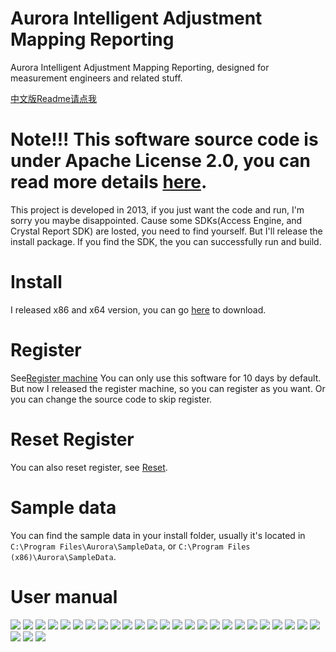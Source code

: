# Aurora Intelligent Adjustment Mapping Reporting

Aurora Intelligent Adjustment Mapping Reporting, designed for measurement engineers and related stuff.

[中文版Readme请点我]()

# Note!!! This software source code is under Apache License 2.0, you can read more details [here](https://github.com/hupo376787/Aurora_Intelligent_Adjustment_Mapping_Reporting/blob/master/LICENSE).

This project is developed in 2013, if you just want the code and run, I'm sorry you maybe disappointed. Cause some SDKs(Access Engine, and Crystal Report SDK) are losted, you need to find yourself. But I'll release the install package. If you find the SDK, the you can successfully run and build.

# Install
I released x86 and x64 version, you can go [here]() to download.

# Register
See[Register machine]()
You can only use this software for 10 days by default.
But now I released the register machine, so you can register as you want. Or you can change the source code to skip register.

# Reset Register
You can also reset register, see [Reset]().

# Sample data
You can find the sample data in your install folder, usually it's located in `C:\Program Files\Aurora\SampleData`, or `C:\Program Files (x86)\Aurora\SampleData`.

# User manual

![](https://github.com/hupo376787/Aurora_Intelligent_Adjustment_Mapping_Reporting/blob/master/screenshots/en/AuroraHelp_en-page-001.jpg)
![](https://github.com/hupo376787/Aurora_Intelligent_Adjustment_Mapping_Reporting/blob/master/screenshots/en/AuroraHelp_en-page-002.jpg)
![](https://github.com/hupo376787/Aurora_Intelligent_Adjustment_Mapping_Reporting/blob/master/screenshots/en/AuroraHelp_en-page-003.jpg)
![](https://github.com/hupo376787/Aurora_Intelligent_Adjustment_Mapping_Reporting/blob/master/screenshots/en/AuroraHelp_en-page-004.jpg)
![](https://github.com/hupo376787/Aurora_Intelligent_Adjustment_Mapping_Reporting/blob/master/screenshots/en/AuroraHelp_en-page-005.jpg)
![](https://github.com/hupo376787/Aurora_Intelligent_Adjustment_Mapping_Reporting/blob/master/screenshots/en/AuroraHelp_en-page-006.jpg)
![](https://github.com/hupo376787/Aurora_Intelligent_Adjustment_Mapping_Reporting/blob/master/screenshots/en/AuroraHelp_en-page-007.jpg)
![](https://github.com/hupo376787/Aurora_Intelligent_Adjustment_Mapping_Reporting/blob/master/screenshots/en/AuroraHelp_en-page-008.jpg)
![](https://github.com/hupo376787/Aurora_Intelligent_Adjustment_Mapping_Reporting/blob/master/screenshots/en/AuroraHelp_en-page-009.jpg)
![](https://github.com/hupo376787/Aurora_Intelligent_Adjustment_Mapping_Reporting/blob/master/screenshots/en/AuroraHelp_en-page-010.jpg)
![](https://github.com/hupo376787/Aurora_Intelligent_Adjustment_Mapping_Reporting/blob/master/screenshots/en/AuroraHelp_en-page-011.jpg)
![](https://github.com/hupo376787/Aurora_Intelligent_Adjustment_Mapping_Reporting/blob/master/screenshots/en/AuroraHelp_en-page-012.jpg)
![](https://github.com/hupo376787/Aurora_Intelligent_Adjustment_Mapping_Reporting/blob/master/screenshots/en/AuroraHelp_en-page-013.jpg)
![](https://github.com/hupo376787/Aurora_Intelligent_Adjustment_Mapping_Reporting/blob/master/screenshots/en/AuroraHelp_en-page-014.jpg)
![](https://github.com/hupo376787/Aurora_Intelligent_Adjustment_Mapping_Reporting/blob/master/screenshots/en/AuroraHelp_en-page-015.jpg)
![](https://github.com/hupo376787/Aurora_Intelligent_Adjustment_Mapping_Reporting/blob/master/screenshots/en/AuroraHelp_en-page-016.jpg)
![](https://github.com/hupo376787/Aurora_Intelligent_Adjustment_Mapping_Reporting/blob/master/screenshots/en/AuroraHelp_en-page-017.jpg)
![](https://github.com/hupo376787/Aurora_Intelligent_Adjustment_Mapping_Reporting/blob/master/screenshots/en/AuroraHelp_en-page-018.jpg)
![](https://github.com/hupo376787/Aurora_Intelligent_Adjustment_Mapping_Reporting/blob/master/screenshots/en/AuroraHelp_en-page-019.jpg)
![](https://github.com/hupo376787/Aurora_Intelligent_Adjustment_Mapping_Reporting/blob/master/screenshots/en/AuroraHelp_en-page-020.jpg)
![](https://github.com/hupo376787/Aurora_Intelligent_Adjustment_Mapping_Reporting/blob/master/screenshots/en/AuroraHelp_en-page-021.jpg)
![](https://github.com/hupo376787/Aurora_Intelligent_Adjustment_Mapping_Reporting/blob/master/screenshots/en/AuroraHelp_en-page-022.jpg)
![](https://github.com/hupo376787/Aurora_Intelligent_Adjustment_Mapping_Reporting/blob/master/screenshots/en/AuroraHelp_en-page-023.jpg)
![](https://github.com/hupo376787/Aurora_Intelligent_Adjustment_Mapping_Reporting/blob/master/screenshots/en/AuroraHelp_en-page-024.jpg)
![](https://github.com/hupo376787/Aurora_Intelligent_Adjustment_Mapping_Reporting/blob/master/screenshots/en/AuroraHelp_en-page-025.jpg)
![](https://github.com/hupo376787/Aurora_Intelligent_Adjustment_Mapping_Reporting/blob/master/screenshots/en/AuroraHelp_en-page-026.jpg)
![](https://github.com/hupo376787/Aurora_Intelligent_Adjustment_Mapping_Reporting/blob/master/screenshots/en/AuroraHelp_en-page-027.jpg)
![](https://github.com/hupo376787/Aurora_Intelligent_Adjustment_Mapping_Reporting/blob/master/screenshots/en/AuroraHelp_en-page-028.jpg)



